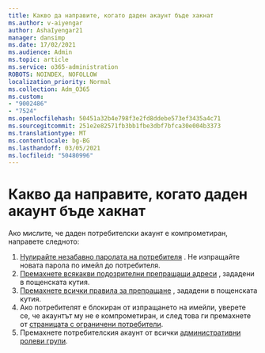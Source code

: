 ```yaml
---
title: Какво да направите, когато даден акаунт бъде хакнат
ms.author: v-aiyengar
author: AshaIyengar21
manager: dansimp
ms.date: 17/02/2021
ms.audience: Admin
ms.topic: article
ms.service: o365-administration
ROBOTS: NOINDEX, NOFOLLOW
localization_priority: Normal
ms.collection: Adm_O365
ms.custom:
- "9002486"
- "7524"
ms.openlocfilehash: 50451a32b4e798f3e2fd8ddebe573ef3435a4c71
ms.sourcegitcommit: 251e2e82571fb3bb1fbe3dbf7bfca30e004b3373
ms.translationtype: MT
ms.contentlocale: bg-BG
ms.lasthandoff: 03/05/2021
ms.locfileid: "50480996"
---
```

# <a name="what-to-do-when-an-account-is-hacked"></a>Какво да направите, когато даден акаунт бъде хакнат

Ако мислите, че даден потребителски акаунт е компрометиран, направете следното:

1. [Нулирайте незабавно паролата на потребителя](https://go.microsoft.com/fwlink/?linkid=2103704) . Не изпращайте новата парола по имейл до потребителя.
1. [Премахнете всякакви подозрителни препращащи адреси](https://go.microsoft.com/fwlink/?linkid=2103705) , зададени в пощенската кутия.
1. [Премахнете всички правила за препращане](https://go.microsoft.com/fwlink/?linkid=2103706) , зададени в пощенската кутия.
1. Ако потребителят е блокиран от изпращането на имейли, уверете се, че акаунтът му не е компрометиран, и след това ги премахнете от [страницата с ограничени потребители](https://go.microsoft.com/fwlink/?linkid=2103706).
1. Премахнете потребителския акаунт от всички [административни ролеви групи](https://go.microsoft.com/fwlink/?linkid=2092294).